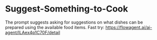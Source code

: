 # Suggest-Something-to-Cook
The prompt suggests asking for suggestions on what dishes can be prepared using the available food items.
Fast try: https://flowagent.ai/ai-agent/ILAex4p1C70F/detail
